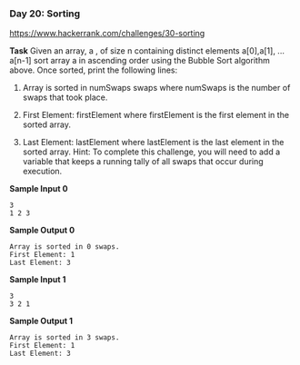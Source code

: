### Day 20: Sorting
https://www.hackerrank.com/challenges/30-sorting

**Task** 
Given an array, a , of size n  containing distinct elements a[0],a[1], ... a[n-1] sort array  a in ascending order using the Bubble Sort algorithm above. Once sorted, print the following  lines:

1. Array is sorted in numSwaps swaps 
where numSwaps is the number of swaps that took place.

2. First Element: firstElement 
where firstElement  is the first element in the sorted array.

3. Last Element: lastElement
where  lastElement is the last element in the sorted array.
Hint: To complete this challenge, you will need to add a variable that keeps a running tally of all swaps that occur during execution.

**Sample Input 0**

```
3
1 2 3
```

**Sample Output 0**

```
Array is sorted in 0 swaps.
First Element: 1
Last Element: 3
```

**Sample Input 1**

```
3
3 2 1
```

**Sample Output 1**

```
Array is sorted in 3 swaps.
First Element: 1
Last Element: 3
```